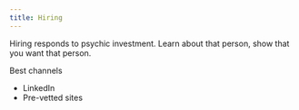 ```yaml
---
title: Hiring
---
```


Hiring responds to psychic investment. Learn about that person, show that you want that person.

Best channels
- LinkedIn
- Pre-vetted sites

